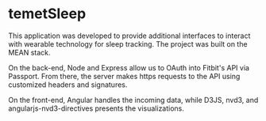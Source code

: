 # temetSleep

This application was developed to provide additional interfaces to interact with wearable technology for sleep tracking. The project was built on the MEAN stack.

On the back-end, Node and Express allow us to OAuth into Fitbit's API via Passport. From there, the server makes https requests to the API using customized headers and signatures.

On the front-end, Angular handles the incoming data, while D3JS, nvd3, and angularjs-nvd3-directives presents the visualizations.